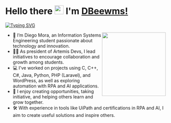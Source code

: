 # Hello there <img src="https://media.giphy.com/media/hvRJCLFzcasrR4ia7z/giphy.gif" width="28"> I'm [DBeewms!](https://github.com/DBeewms) 

<a href="https://git.io/typing-svg"><img src="https://readme-typing-svg.herokuapp.com?font=Fira+Code&pause=1000&color=FFC857&width=435&lines=Systems+Engineering+Student;Full-Stack+%26+Automation;President+of+Artemis-Devs;Teaching+is+Learning" alt="Typing SVG" /></a>

<img src="https://tenor.com/view/giorno-gif-21658913" width="200" align="right">



- 🌟 I’m Diego Mora, an Information Systems Engineering student passionate about technology and innovation.
- 👨‍💻 As president of Artemis Devs, I lead initiatives to encourage collaboration and growth among students.
- 💻 I’ve worked on projects using C, C++, C#, Java, Python, PHP (Laravel), and WordPress, as well as exploring automation with RPA and AI applications.
- 🚀 I enjoy creating opportunities, taking initiative, and helping others learn and grow together.
- 🛠️ With experience in tools like UiPath and certifications in RPA and AI, I aim to create useful solutions and inspire others.
